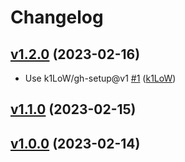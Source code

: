 # Changelog

## [v1.2.0](https://github.com/k1LoW/setup-tbls/compare/v1.1.0...v1.2.0) (2023-02-16)

* Use k1LoW/gh-setup@v1 [#1](https://github.com/k1LoW/setup-tbls/pull/1) ([k1LoW](https://github.com/k1LoW))

## [v1.1.0](https://github.com/k1LoW/setup-tbls/compare/v1...v1.1.0) (2023-02-15)


## [v1.0.0](https://github.com/k1LoW/setup-tbls/compare/8b5c62886f34...v1.0.0) (2023-02-14)

